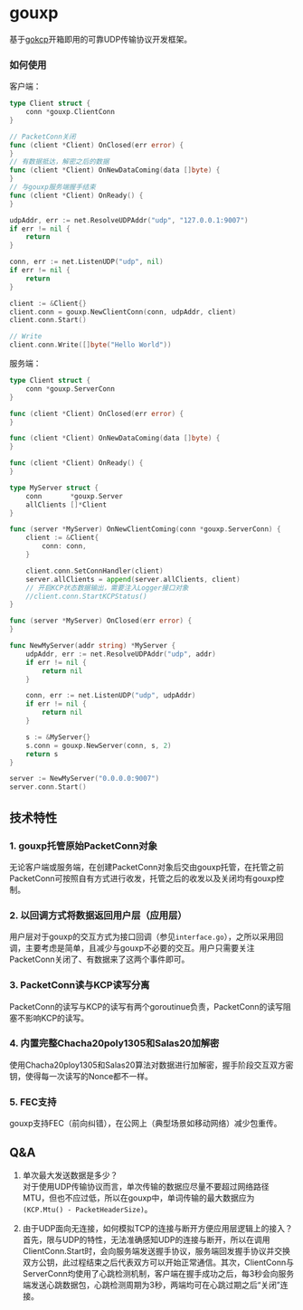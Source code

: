 # gouxp
基于[gokcp](https://github.com/shaoyuan1943/gokcp)开箱即用的可靠UDP传输协议开发框架。

### 如何使用
客户端：
``` go
type Client struct {
    conn *gouxp.ClientConn
}

// PacketConn关闭
func (client *Client) OnClosed(err error) {
}
// 有数据抵达，解密之后的数据
func (client *Client) OnNewDataComing(data []byte) {
}
// 与gouxp服务端握手结束
func (client *Client) OnReady() {
}

udpAddr, err := net.ResolveUDPAddr("udp", "127.0.0.1:9007")
if err != nil {
    return
}

conn, err := net.ListenUDP("udp", nil)
if err != nil {
    return
}

client := &Client{}
client.conn = gouxp.NewClientConn(conn, udpAddr, client)
client.conn.Start()

// Write
client.conn.Write([]byte("Hello World"))
```

服务端：
``` go
type Client struct {
	conn *gouxp.ServerConn
}

func (client *Client) OnClosed(err error) {
}

func (client *Client) OnNewDataComing(data []byte) {
}

func (client *Client) OnReady() {
}

type MyServer struct {
	conn       *gouxp.Server
	allClients []*Client
}

func (server *MyServer) OnNewClientComing(conn *gouxp.ServerConn) {
	client := &Client{
		conn: conn,
	}

	client.conn.SetConnHandler(client)
    server.allClients = append(server.allClients, client)
    // 开启KCP状态数据输出，需要注入Logger接口对象
	//client.conn.StartKCPStatus()
}

func (server *MyServer) OnClosed(err error) {
}

func NewMyServer(addr string) *MyServer {
	udpAddr, err := net.ResolveUDPAddr("udp", addr)
	if err != nil {
		return nil
	}

	conn, err := net.ListenUDP("udp", udpAddr)
	if err != nil {
		return nil
	}

	s := &MyServer{}
	s.conn = gouxp.NewServer(conn, s, 2)
	return s
}

server := NewMyServer("0.0.0.0:9007")
server.conn.Start()
```

## 技术特性
### 1. gouxp托管原始PacketConn对象
无论客户端或服务端，在创建PacketConn对象后交由gouxp托管，在托管之前PacketConn可按照自有方式进行收发，托管之后的收发以及关闭均有gouxp控制。

### 2. 以回调方式将数据返回用户层（应用层）
用户层对于gouxp的交互方式为接口回调（参见`interface.go`），之所以采用回调，主要考虑是简单，且减少与gouxp不必要的交互。用户只需要关注PacketConn关闭了、有数据来了这两个事件即可。

### 3. PacketConn读与KCP读写分离
PacketConn的读写与KCP的读写有两个goroutinue负责，PacketConn的读写阻塞不影响KCP的读写。

### 4. 内置完整Chacha20poly1305和Salas20加解密
使用Chacha20ploy1305和Salas20算法对数据进行加解密，握手阶段交互双方密钥，使得每一次读写的Nonce都不一样。

### 5. FEC支持
gouxp支持FEC（前向纠错），在公网上（典型场景如移动网络）减少包重传。

## Q&A
1. 单次最大发送数据是多少？  
对于使用UDP传输协议而言，单次传输的数据应尽量不要超过网络路径MTU，但也不应过低，所以在gouxp中，单词传输的最大数据应为`(KCP.Mtu() - PacketHeaderSize)`。

2. 由于UDP面向无连接，如何模拟TCP的连接与断开方便应用层逻辑上的接入？  
首先，限与UDP的特性，无法准确感知UDP的连接与断开，所以在调用ClientConn.Start时，会向服务端发送握手协议，服务端回发握手协议并交换双方公钥，此过程结束之后代表双方可以开始正常通信。其次，ClientConn与ServerConn均使用了心跳检测机制，客户端在握手成功之后，每3秒会向服务端发送心跳数据包，心跳检测周期为3秒，两端均可在心跳过期之后“关闭”连接。

